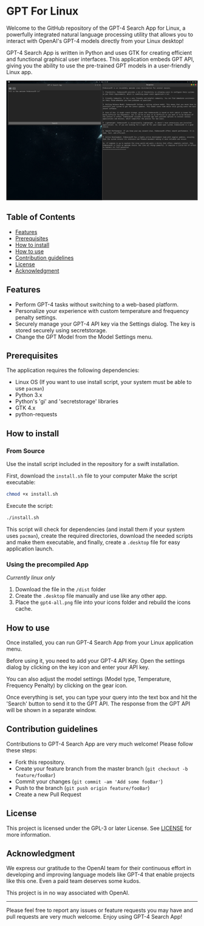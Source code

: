 # GPT For Linux

Welcome to the GitHub repository of the GPT-4 Search App for Linux, a powerfully integrated natural language processing utility that allows you to interact with OpenAI's GPT-4 models directly from your Linux desktop!

GPT-4 Search App is written in Python and uses GTK for creating efficient and functional graphical user interfaces. This application embeds GPT API, giving you the ability to use the pre-trained GPT models in a user-friendly Linux app.

![Showase Image](showcase-1.png)

## Table of Contents
- [Features](#features)
- [Prerequisites](#prerequisites)
- [How to install](#how-to-install)
- [How to use](#how-to-use)
- [Contribution guidelines](#contribution-guidelines)
- [License](#license)
- [Acknowledgment](#acknowledgment)

## Features
- Perform GPT-4 tasks without switching to a web-based platform.
- Personalize your experience with custom temperature and frequency penalty settings.
- Securely manage your GPT-4 API key via the Settings dialog. The key is stored securely using secretstorage.
- Change the GPT Model from the Model Settings menu.

## Prerequisites
The application requires the following dependencies:
- Linux OS (If you want to use install script, your system must be able to use `pacman`)
- Python 3.x
- Python's 'gi' and 'secretstorage' libraries
- GTK 4.x
- python-requests

## How to install

### From Source
Use the install script included in the repository for a swift installation.

First, download the `install.sh` file to your computer
Make the script executable:
```bash
chmod +x install.sh
```
Execute the script:
```bash
./install.sh
```

This script will check for dependencies (and install them if your system uses `pacman`), create the required directories, download the needed scripts and make them executable, and finally, create a `.desktop` file for easy application launch.

### Using the precompiled App

_Currently linux only_

1. Download the file in the `/dist` folder
2. Create the `.desktop` file manually and use like any other app.
3. Place the `gpt4-all.png` file into your icons folder and rebuild the icons cache.

## How to use
Once installed, you can run GPT-4 Search App from your Linux application menu. 

Before using it, you need to add your GPT-4 API Key. Open the settings dialog by clicking on the key icon and enter your API key.

You can also adjust the model settings (Model type, Temperature, Frequency Penalty) by clicking on the gear icon. 

Once everything is set, you can type your query into the text box and hit the 'Search' button to send it to the GPT API. The response from the GPT API will be shown in a separate window.

## Contribution guidelines
Contributions to GPT-4 Search App are very much welcome! Please follow these steps:
- Fork this repository.
- Create your feature branch from the master branch (`git checkout -b feature/fooBar`)
- Commit your changes (`git commit -am 'Add some fooBar'`)
- Push to the branch (`git push origin feature/fooBar`)
- Create a new Pull Request

## License
This project is licensed under the GPL-3 or later License. See [LICENSE](https://github.com/TukuToi/gpt4-search-app/blob/main/LICENSE) for more information.

## Acknowledgment
We express our gratitude to the OpenAI team for their continuous effort in developing and improving language models like GPT-4 that enable projects like this one.
Even a paid team deserves some kudos.

This project is in no way associated with OpenAI.

---

Please feel free to report any issues or feature requests you may have and pull requests are very much welcome. Enjoy using GPT-4 Search App!
